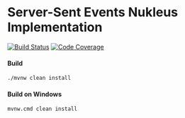 # Server-Sent Events Nukleus Implementation

[![Build Status][build-status-image]][build-status]
[![Code Coverage][code-coverage-image]][code-coverage]

#### Build
```bash
./mvnw clean install
```
#### Build on Windows
```bash
mvnw.cmd clean install
```

[build-status-image]: https://travis-ci.org/reaktivity/nukleus-sse.java.svg?branch=develop
[build-status]: https://travis-ci.org/reaktivity/nukleus-sse.java
[code-coverage-image]: https://codecov.io/gh/reaktivity/nukleus-sse.java/branch/develop/graph/badge.svg
[code-coverage]: https://codecov.io/gh/reaktivity/nukleus-sse.java
